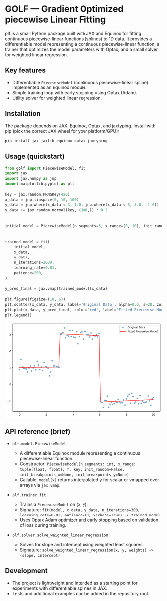 # GOLF — Gradient Optimized piecewise Linear Fitting

plf is a small Python package built with JAX and Equinox for fitting continuous piecewise-linear functions (splines) to 1D data. It provides a differentiable model representing a continuous piecewise-linear function, a trainer that optimizes the model parameters with Optax, and a small solver for weighted linear regression.

## Key features

- Differentiable `PiecewiseModel` (continuous piecewise-linear spline) implemented as an Equinox module.
- Simple training loop with early stopping using Optax (Adam).
- Utility solver for weighted linear regression.

## Installation

The package depends on JAX, Equinox, Optax, and jaxtyping. Install with pip (pick the correct JAX wheel for your platform/GPU):

```bash
pip install jax jaxlib equinox optax jaxtyping
```

## Usage (quickstart)

```python
from golf import PiecewiseModel, fit
import jax
import jax.numpy as jnp
import matplotlib.pyplot as plt

key = jax.random.PRNGKey(420)
x_data = jnp.linspace(0, 10, 100)
y_data = jnp.where(x_data < 3, 1.0, jnp.where(x_data < 6, 3.0, -1.0))
y_data += jax.random.normal(key, (100,)) * 0.2


initial_model = PiecewiseModel(n_segments=5, x_range=(0, 10), init_random=False , key=key)


trained_model = fit(
    initial_model,
    x_data,
    y_data,
    n_iterations=2000,
    learning_rate=0.01,
    patience=200,
)

y_pred_final = jax.vmap(trained_model)(x_data)

plt.figure(figsize=(10, 6))
plt.scatter(x_data, y_data, label='Original Data', alpha=0.6, s=20, zorder=1)
plt.plot(x_data, y_pred_final, color='red', label='Fitted Piecewise Model', zorder=2)
plt.legend()
```
![img.png](img.png)



## API reference (brief)

- `plf.model.PiecewiseModel`
  - A differentiable Equinox module representing a continuous piecewise-linear function.
  - Constructor: `PiecewiseModel(n_segments: int, x_range: tuple[float, float], *, key, init_random=False, init_breakpoints_x=None, init_breakpoints_y=None)`
  - Callable: `model(x)` returns interpolated y for scalar or vmapped over arrays via `jax.vmap`.

- `plf.trainer.fit`
  - Trains a `PiecewiseModel` on (x, y).
  - Signature: `fit(model, x_data, y_data, n_iterations=300, learning_rate=0.01, patience=10, verbose=True) -> trained_model`
  - Uses Optax Adam optimizer and early stopping based on validation of loss during training.

- `plf.solver.solve_weighted_linear_regression`
  - Solves for slope and intercept using weighted least squares.
  - Signature: `solve_weighted_linear_regression(x, y, weights) -> (slope, intercept)`

## Development

- The project is lightweight and intended as a starting point for experiments with differentiable splines in JAX.
- Tests and additional examples can be added in the repository root.

